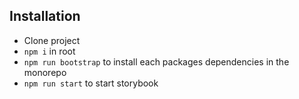 
## Installation

- Clone project
- `npm i` in root
- `npm run bootstrap` to install each packages dependencies in the monorepo
- `npm run start` to start storybook
